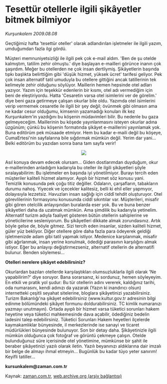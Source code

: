 # Tesettür otellerle ilgili şikâyetler bitmek bilmiyor

*Kurşunkalem 2009.08.08*

<tr><td class="metin" colspan="2" style="padding-top: 20px; padding-left: 5px; padding-right: 10px;">Geçtiğimiz hafta 'tesettür oteller' olarak adlandırılan işletmeler ile ilgili yazım, umduğumdan fazla ilgi gördü.</td></tr><tr><td class="metin" colspan="2" style="padding-top: 20px; padding-left: 5px; padding-right: 10px;"><p>Müşteri memnuniyetsizliği ile ilgili pek çok e-mail aldım. 'Ben de şu otelde kalmıştım, tatilim zehir olmuştu.' diye başlayan e-mailleri görünce inanın çok şaşırdım. Meğer bu otellerden ne çok insan dertliymiş. Şikâyetlerin başında tıpkı başlıkta belirttiğim gibi 'düşük hizmet, yüksek ücret' tarifesi geliyor. Pek çok insan alternatif tatil umuduyla bu otellere gittiğini ancak tatillerinin tek kelimeyle zehir olduğunu söylüyor. Maillerin hemen hepsinde otel adları yazıyor. Yazım için teşekkür edenlerin bir kısmı, otel adı vermediğim için beni de eleştiriyordu. Hatta 'Cesaretin varsa otel isimlerini ver de görelim.' diye beni gaza getirmeye çalışan okurlar bile oldu. Yazımda otel isimlerini verip vermemek cesaretle ile ilgili bir şey değil; övünmek gibi olmasın ama ne kadar cesur olduğumu, kimsenin yazamadığı konuları ilk kez Kurşunkalem'in yazdığını bu köşenin müdavimleri bilir. Bu nedenle bu gaza gelmeyeceğim. Maillerinin bu köşede yayınlanmasını isteyen okurlar adına üzgünüm; çünkü bu köşenin formatında şikâyet e-maillerini yayınlamak yok. Buna editörüm pek müsaade etmiyor. Hem bu kadar e-maili değil bu köşeye, CumaErtesi'nin sayfalarına bile sığdırmak mümkün değil. Yerim dar yani... Belki editörüm bu yazıdan sonra bana tam sayfa verir! 
<p><p align="center"><img src="http://web.archive.org/web/20090811132309im_/http://medya.zaman.com.tr/2009/08/08/kalem01.jpg"/>
<p>Asıl konuya devam edecek olursam... Giden dostlarımdan duyduğum, okur e-maillerinden anladığım kadarıyla bu oteller ile ilgili şikâyetleri şöyle sıralayabilirim: Bu işletmeler en başında iyi yönetilmiyor. Burayı tercih eden müşteriler kaliteli hizmet alamıyor. Ayıplı bir hizmet söz konusu yani. Temizlik konusunda pek çoğu titiz değiller. Odaların, çarşafların, tabakların durumu nahoş. Yiyecek ve içecekler kalitesiz, belli ki ehil eller yapmıyor, dolayısıyla lezzetsiz. Havuzları insan sağlığı için ciddî tehdit oluşturuyor. Otel görevlilerinin formasyonu konusunda ciddî sıkıntılar var. Müşterileri, misafir gibi gören otelcilik anlayışından buralarda eser yok. Bu ve buna benzer şikâyetleri daha da uzatmak mümkün. Ama şimdilik bu kadarıyla yetinelim. Alternatif turizm adıyla faaliyet gösteren bütün otellerin sahiplerine ve yöneticilerine sesleniyorum. Bu şikâyetleri dikkate almak zorundasınız. Artık böyle gelse de, böyle gitmez. Sizi tercih eden insanlar, sizden kaliteli hizmet, güler yüz bekliyor. Diğer otellere göre daha fazla para ödeyerek geldiği işletmenizde adam gibi tatil yapmak istiyor. Medenice karşılanmak, misafir gibi ağırlanmak, insan yerine konulmak, ödediği parasının karşılığını almak istiyor. Eğer bu anlayışı değiştirmezseniz, alternatif otellerin de alternatifi bulunur. Benden söylemesi... 
<p><b>Otelleri nerelere şikâyet edebilirsiniz?</b>
<p>Okurlardan bazıları otellerde karşılaştıkları olumsuzluklarla ilgili olarak 'Ne yapabilirim?' diye soruyor. Bana sorarsanız, ki sordunuz, hemen söyleyeyim. En etkili ve pratik yol şudur: Bu tür otellerin adını vererek, kaldığınız tarihi, oda numarasını, kendi adınızı da yazarak (Yazın ki inandırıcı olsun) internetteki çeşitli seyahat sitelerine, bloglara şikâyetinizi yazabilirsiniz. Turizm Bakanlığı'na şikâyet edebilirsiniz (www.kultur.gov.tr adresinin bilgi edinme bölümündeki şikâyet formunu doldurabilirsiniz. TC kimlik numaranızı yazmayı unutmayın). Ortada ayıplı bir hizmet varsa tüketici sorunları hakem heyetine veya tüketici mahkemesinde dava açabilir, ödediğiniz bedelin iadesini talep edebilirsiniz. Tüketici Sorunları Hakem heyetleri ilçelerde kaymakamlıklar bünyesinde, il merkezlerinde ise sanayi ve ticaret müdürlükleri bünyesinde bulunuyor. Son bir detay daha. Şikâyetinizle ilgili mümkün olduğunca çok fotoğraf ve görüntü çekmeye çalışın. Otelde bulunduğunuz süre içerisinde otel yönetimine, mümkünse bir şahit ile beraber şikâyetinizi yazılı olarak iletin. Yazılı beyanınızı aldıklarına dair imzalı bir belge de almayı ihmal etmeyin... Bugünlük bu kadar tüyo yeter sanırım! Keyifli tatiller...
<p><b>kursunkalem@zaman.com.tr</b><br/></p></p></p></p></p></p></p></td></tr>

Kaynak: [zaman.com.tr](http://zaman.com.tr/yazar.do?yazino=878047), [web.archive.org (arşiv bağlantısı)](http://web.archive.org/web/20090811132309/http://zaman.com.tr:80/yazar.do?yazino=878047)

